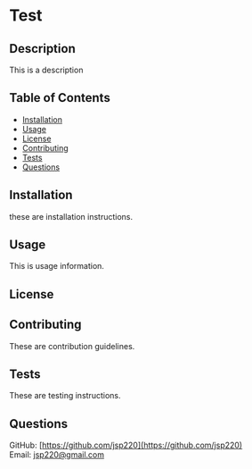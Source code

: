 # Test

## Description

This is a description

## Table of Contents

- [Installation](#installation)
- [Usage](#usage)
- [License](#license)
- [Contributing](#contributing)
- [Tests](#tests)
- [Questions](#questions)

## Installation <a name="installation"></a>

these are installation instructions.

## Usage <a name="usage"></a>

This is usage information.

## License <a name="license"></a>



## Contributing <a name="contributing"></a>

These are contribution guidelines.

## Tests <a name="tests"></a>

These are testing instructions.

## Questions <a name="questions"></a>

GitHub: [https://github.com/jsp220](https://github.com/jsp220) <br>
Email: jsp220@gmail.com
